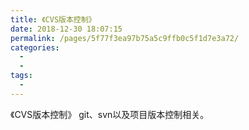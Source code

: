 ```yaml
---
title: 《CVS版本控制》
date: 2018-12-30 18:07:15
permalink: /pages/5f77f3ea97b75a5c9ffb0c5f1d7e3a72/
categories:
  - 
  - 
tags:
  - 
---
```


《CVS版本控制》
git、svn以及项目版本控制相关。
